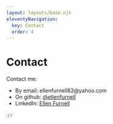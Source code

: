 ```yaml
---
layout: layouts/base.njk
eleventyNavigation:
  key: Contact
  order: 4
---
```

# Contact

Contact me:
<ul>
    <li>By email: ellenfurnell82@yahoo.com</li>
    <li>On github: <a href='https://github.com/Ellenfurnell'>@ellenfurnell</a></li>
    <li>LinkedIn: <a href='https://www.linkedin.com/in/ellen-furnell-5589a1292/'>Ellen Furnell</a></li>
</ul>

<img src='logo-color.png' alt='My logo, the capital letters E and F in dark blue serif font' width='20px' height='20px'>